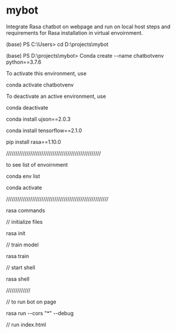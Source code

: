 # mybot
Integrate Rasa chatbot on webpage and run on  local host
steps and requirements for Rasa installation in virtual envoirnment.

(base) PS C:\Users> cd D:\projects\mybot

(base) PS D:\projects\mybot> Conda create --name chatbotvenv python==3.7.6

To  activate this environment, use

conda activate chatbotvenv

To deactivate an active environment, use

conda deactivate

conda install ujson==2.0.3

conda install tensorflow==2.1.0

pip install rasa==1.10.0





///////////////////////////////////////////////////


to see list of envoirnment

conda env list

conda activate  <env name>

///////////////////////////////////////////////////////

rasa commands

// initialize files

rasa init

// train model

rasa train

// start shell

rasa shell

/////////////

// to run bot on page

rasa run --cors "*" --debug

// run index.html
